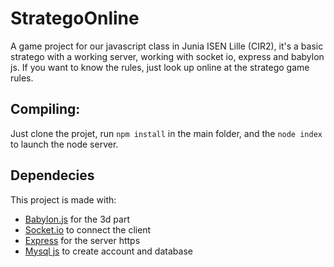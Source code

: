 # StrategoOnline
A game project for our javascript class in Junia ISEN Lille (CIR2), it's a basic stratego with a working server, working with socket io, express and babylon js.
If you want to know the rules, just look up online at the stratego game rules.

## Compiling:
Just clone the projet, run `npm install` in the main folder, and the `node index` to launch the node server. 

## Dependecies
This project is made with:
* [Babylon.js](https://github.com/BabylonJS/Babylon.js "Babylon's github") for the 3d part
* [Socket.io](https://github.com/socketio/socket.io "socket.io github") to connect the client 
* [Express](https://github.com/expressjs/express "Express github") for the server https
* [Mysql js](https://github.com/mysqljs/mysql "my sql js github page") to create account and database
